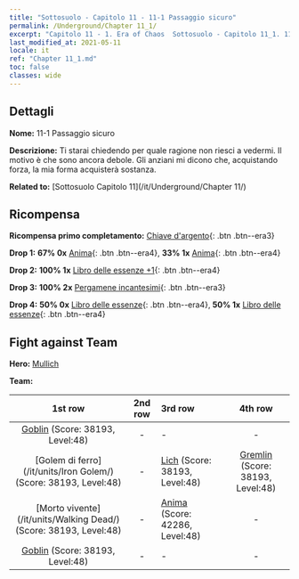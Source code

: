 ```yaml
---
title: "Sottosuolo - Capitolo 11 - 11-1 Passaggio sicuro"
permalink: /Underground/Chapter 11_1/
excerpt: "Capitolo 11 - 1. Era of Chaos  Sottosuolo - Capitolo 11_1. 11-1 Passaggio sicuro"
last_modified_at: 2021-05-11
locale: it
ref: "Chapter 11_1.md"
toc: false
classes: wide
---
```


## Dettagli

 **Nome:** 11-1 Passaggio sicuro

 **Descrizione:** Ti starai chiedendo per quale ragione non riesci a vedermi. Il motivo è che sono ancora debole. Gli anziani mi dicono che, acquistando forza, la mia forma acquisterà sostanza.

 **Related to:** [Sottosuolo Capitolo 11](/it/Underground/Chapter 11/)

## Ricompensa

 **Ricompensa primo completamento:** [Chiave d'argento](/ItemsIT/con_693/){: .btn .btn--era3}

 **Drop 1:** **67% 0x** [Anima](/ItemsIT/unt_210/){: .btn .btn--era4}, **33% 1x** [Anima](/ItemsIT/unt_210/){: .btn .btn--era4}

 **Drop 2:** **100% 1x** [Libro delle essenze +1](/ItemsIT/mat_46/){: .btn .btn--era4}

 **Drop 3:** **100% 2x** [Pergamene incantesimi](/ItemsIT/con_694/){: .btn .btn--era3}

 **Drop 4:** **50% 0x** [Libro delle essenze](/ItemsIT/mat_39/){: .btn .btn--era4}, **50% 1x** [Libro delle essenze](/ItemsIT/mat_39/){: .btn .btn--era4}


## Fight against Team
 **Hero:** [Mullich](/it/heroes/Mullich/)

 **Team:**


  | 1st row | 2nd row | 3rd row | 4th row |
  |:----:|:----:|:----|:----:|
  | [Goblin](/it/units/Goblin/) (Score: 38193, Level:48)  | - | - | - |
  | [Golem di ferro](/it/units/Iron Golem/) (Score: 38193, Level:48)  | - | [Lich](/it/units/Lich/) (Score: 38193, Level:48)  | [Gremlin](/it/units/Gremlin/) (Score: 38193, Level:48)  |
  | [Morto vivente](/it/units/Walking Dead/) (Score: 38193, Level:48)  | - | [Anima](/it/units/Wight/) (Score: 42286, Level:48)  | - |
  | [Goblin](/it/units/Goblin/) (Score: 38193, Level:48)  | - | - | - |


